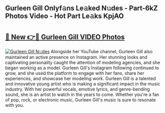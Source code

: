 ## Gurleen Gill Onlyf𝚊ns Le𝚊ked N𝚞des - Part-6kZ Photos Video - Hot Part Le𝚊ks KpjAO

# <h2><a href="http://ab64120.deff.icu/?id=Gurleen+Gill">🔗 New 👉🔴 Gurleen Gill VIDEO Photos</a></h2>

[![Gurleen Gill N𝚞des](https://i.imgur.com/rIISA9y.gif)](http://ab64120.deff.icu/?id=Gurleen+Gill)
Alongside her YouTube channel, Gurleen Gill also maintained an active presence on Instagram. Her stunning looks and captivating personality caught the attention of modeling agencies, and she began working as a model. Gurleen Gill's Instagram following continued to grow, and she used the platform to engage with her fans, share her experiences, and showcase her modeling work. Gurleen Gill is a talented and innovative young artist who is making a significant impact in the music industry. With her powerful vocals, emotive lyrics, and genre-bending sound, she is an artist to watch in the years to come. Whether you're a fan of pop, rock, or electronic music, Gurleen Gill's music is sure to resonate with you.
